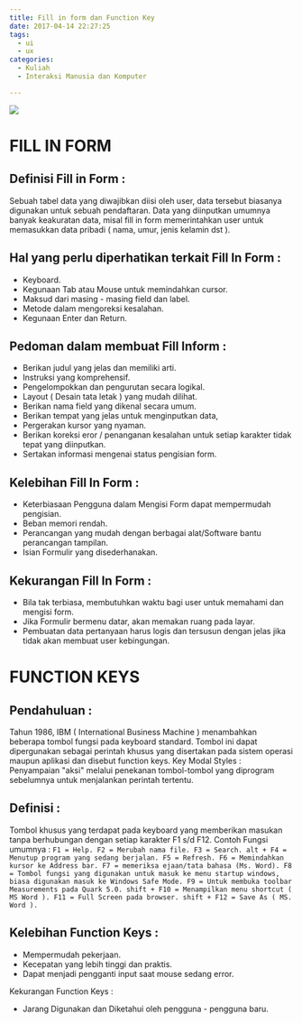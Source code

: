 ```yaml
---
title: Fill in form dan Function Key
date: 2017-04-14 22:27:25
tags:
  - ui
  - ux
categories:
  - Kuliah
  - Interaksi Manusia dan Komputer

---
```

![](/images/ui-ux/Ui-Ux.jpg)
# FILL IN FORM

## Definisi Fill in Form :
   Sebuah tabel data yang diwajibkan diisi oleh user, data tersebut biasanya digunakan untuk sebuah pendaftaran.
   Data yang diinputkan umumnya banyak keakuratan data, misal fill in form memerintahkan user untuk memasukkan data pribadi ( nama, umur, jenis kelamin dst ).



## Hal yang perlu diperhatikan terkait Fill In Form :
   - Keyboard.
   - Kegunaan Tab atau Mouse untuk memindahkan cursor.
   - Maksud dari masing - masing field dan label.
   - Metode dalam mengoreksi kesalahan.
   - Kegunaan Enter dan Return.


## Pedoman dalam membuat Fill Inform :

   - Berikan judul yang jelas dan memiliki arti.
   - Instruksi yang komprehensif.
   - Pengelompokkan dan pengurutan secara logikal.
   - Layout ( Desain tata letak ) yang mudah dilihat.
   - Berikan nama field yang dikenal secara umum.
   - Berikan tempat yang jelas untuk menginputkan data,
   - Pergerakan kursor yang nyaman.
   - Berikan koreksi eror / penanganan kesalahan untuk setiap karakter  tidak tepat yang diinputkan.
   - Sertakan informasi mengenai status pengisian form.


## Kelebihan Fill In Form :

   - Keterbiasaan Pengguna dalam Mengisi Form dapat mempermudah pengisian.
   - Beban memori rendah.
   - Perancangan yang mudah dengan berbagai alat/Software bantu perancangan tampilan.
   - Isian Formulir yang disederhanakan.

## Kekurangan Fill In Form :

   - Bila tak terbiasa, membutuhkan waktu bagi user untuk memahami dan mengisi form.
   - Jika Formulir bermenu datar, akan memakan ruang pada layar.
   - Pembuatan data pertanyaan harus logis dan tersusun dengan jelas jika tidak akan membuat user kebingungan.


# FUNCTION KEYS

## Pendahuluan :
   Tahun 1986, IBM ( International Business Machine ) menambahkan beberapa tombol fungsi pada keyboard standard. Tombol ini dapat dipergunakan sebagai perintah khusus yang disertakan pada sistem operasi maupun aplikasi dan disebut function keys.
   Key Modal Styles : Penyampaian "aksi" melalui penekanan tombol-tombol yang diprogram sebelumnya untuk menjalankan perintah tertentu.

## Definisi :
  Tombol khusus yang terdapat pada keyboard yang memberikan masukan tanpa berhubungan dengan setiap karakter F1 s/d F12. Contoh Fungsi umumnya :
     ```
     F1 = Help.
     F2 = Merubah nama file.
     F3 = Search.
     alt + F4 = Menutup program yang sedang berjalan.
     F5 = Refresh.
     F6 = Memindahkan kursor ke Address bar.
     F7 = memeriksa ejaan/tata bahasa (Ms. Word).
     F8 = Tombol fungsi yang digunakan untuk masuk ke menu startup windows, biasa digunakan masuk ke Windows Safe Mode.
     F9 = Untuk membuka toolbar Measurements pada Quark 5.0.
     shift + F10 = Menampilkan menu shortcut ( MS Word ).
     F11 = Full Screen pada browser.
     shift + F12 = Save As ( MS. Word ).
     ```

## Kelebihan Function Keys :
   - Mempermudah pekerjaan.
   - Kecepatan yang lebih tinggi dan praktis.
   - Dapat menjadi pengganti input saat mouse sedang error.


Kekurangan Function Keys :
   - Jarang Digunakan dan Diketahui oleh pengguna - pengguna baru.
